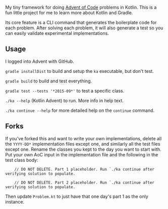 My tiny framework for doing [Advent of Code](https://adventofcode.com/) problems in Kotlin. This is
a fun little project for me to learn more about Kotlin and Gradle.

Its core feature is a CLI command that generates the boilerplate code for each problem.  After
solving each problem, it will also generate a test so you can easily validate experimental
implementations.

## Usage

I logged into Advent with GitHub.

`gradle installDist` to build and setup the `ka` executable, but don't test.

`gradle build` to build and test everything.

`gradle test --tests '*2015-09*'` to test a specific class.

`./ka --help` (Kotlin Advent) to run. More info in help text.

`./ka continue --help` for more detailed help on the `continue` command.

## Forks

If you've forked this and want to write your own implementations, delete all the `YYYY-DD*`
implementation files except one, and similarly all the test files except one. Rename the classes you
kept to the day you want to start with. Put your own AoC input in the implementation file and the
following in the test class body:
```
    // DO NOT DELETE. Part 1 placeholder. Run `./ka continue after verifying solution to populate.

    // DO NOT DELETE. Part 2 placeholder. Run `./ka continue after verifying solution to populate.
```

Then update `Problem.kt` to just have that one day's part 1 as the only instance.
